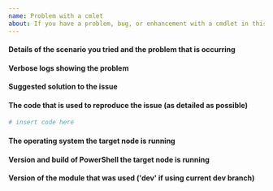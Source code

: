 ```yaml
---
name: Problem with a cmlet
about: If you have a problem, bug, or enhancement with a cmdlet in this module.
---
```

<!--
    Your feedback and support is greatly appreciated, thanks for contributing!

    ISSUE TITLE:
    Please prefix the issue title with the cmdlet name, e.g.
    'Cmdlet: Short description of my issue'

    ISSUE DESCRIPTION (this template):
    Please provide information regarding your issue under each header below.
    Write N/A under any headers that do not apply to your issue, or if the
    information is not available.

    NOTE! Sensitive information should be obfuscated.

    PLEASE KEEP THE HEADERS.

    You may remove this comment block, and the other comment blocks,
    but please keep the headers.
-->
#### Details of the scenario you tried and the problem that is occurring

#### Verbose logs showing the problem

#### Suggested solution to the issue

#### The code that is used to reproduce the issue (as detailed as possible)
```powershell
# insert code here
```

#### The operating system the target node is running
<!--
    Please provide as much as possible about the target node, for example
    edition, version, build and language.
    On OS with WMF 5.1 the following command can help get this information.

    Get-ComputerInfo -Property @(
        'OsName',
        'OsOperatingSystemSKU',
        'OSArchitecture',
        'WindowsVersion',
        'WindowsBuildLabEx',
        'OsLanguage',
        'OsMuiLanguages')
-->

#### Version and build of PowerShell the target node is running
<!--
    To help with this information, please run this command:
    $PSVersionTable
-->

#### Version of the module that was used ('dev' if using current dev branch)
<!--
    To help with this information, please run this command:
    Get-Module -Name 'ITGTools' -ListAvailable | ft Name,Version,Path
-->
